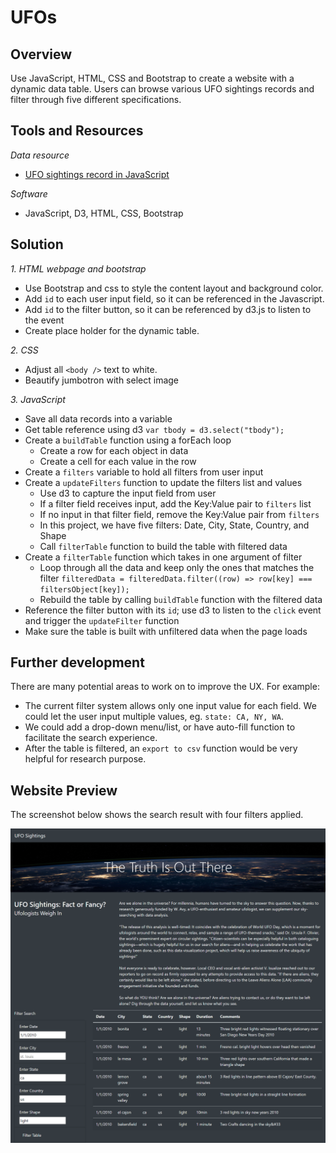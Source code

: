 # UFOs

## Overview
Use JavaScript, HTML, CSS and Bootstrap to create a website with a dynamic data table. Users can browse various UFO sightings records and filter through five different specifications.

## Tools and Resources
*Data resource*
- [UFO sightings record in JavaScript](https://github.com/jjin92/UFOs/blob/master/static/js/app.js)

*Software*
- JavaScript, D3, HTML, CSS, Bootstrap

## Solution
*1. HTML webpage and bootstrap*
- Use Bootstrap and css to style the content layout and background color. 
- Add `id` to each user input field, so it can be referenced in the Javascript. 
- Add `id` to the filter button, so it can be referenced by d3.js to listen to the event
- Create place holder for the dynamic table.

*2. CSS*
- Adjust all `<body />` text to white.
- Beautify jumbotron with select image

*3. JavaScript*
- Save all data records into a variable
- Get table reference using d3 `var tbody = d3.select("tbody");`
- Create a `buildTable` function using a forEach loop
    - Create a row for each object in data
    - Create a cell for each value in the row
- Create a `filters` variable to hold all filters from user input
- Create a `updateFilters` function to update the filters list and values
    - Use d3 to capture the input field from user
    - If a filter field receives input, add the Key:Value pair to `filters` list
    - If no input in that filter field, remove the Key:Value pair from `filters`
    - In this project, we have five filters: Date, City, State, Country, and Shape
    - Call `filterTable` function to build the table with filtered data
- Create a `filterTable` function which takes in one argument of filter
    - Loop through all the data and keep only the ones that matches the filter `filteredData = filteredData.filter((row) => row[key] === filtersObject[key]);`
    - Rebuild the table by calling `buildTable` function with the filtered data
- Reference the filter button with its `id`; use d3 to listen to the `click` event and trigger the `updateFilter` function
- Make sure the table is built with unfiltered data when the page loads

## Further development
There are many potential areas to work on to improve the UX. For example:
- The current filter system allows only one input value for each field. We could let the user input multiple values, eg. `state: CA, NY, WA`.
- We could add a drop-down menu/list, or have auto-fill function to facilitate the search experience.
- After the table is filtered, an `export to csv` function would be very helpful for research purpose. 

## Website Preview
The screenshot below shows the search result with four filters applied.

![website_preview](https://github.com/jjin92/UFOs/blob/master/preview.png)